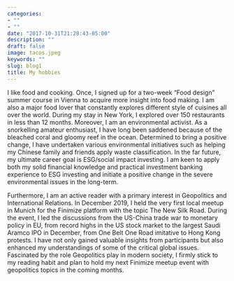 ```yaml
---
categories:
- ""
- ""
date: "2017-10-31T21:28:43-05:00"
description: ""
draft: false
image: tacos.jpeg
keywords: ""
slug: blog1
title: My hobbies
---
```


I like food and cooking. Once, I signed up for a two-week “Food design” summer course in Vienna to acquire more insight into food making. I am also a major food lover that constantly explores different style of cuisines all over the world. During my stay in New York, I explored over 150 restaurants in less than 12 months. Moreover, I am an environmental activist. As a snorkelling amateur enthusiast, I have long been saddened because of the bleached coral and gloomy reef in the ocean. Determined to bring a positive change, I have undertaken various environmental initiatives such as helping my Chinese family and friends apply waste classification. In the far future, my ultimate career goal is ESG/social impact investing. I am keen to apply both my solid financial knowledge and practical investment banking experience to ESG investing and initiate a positive change in the severe environmental issues in the long-term.  

Furthermore, I am an active reader with a primary interest in Geopolitics and International Relations. In December 2019, I held the very first local meetup in Munich for the Finimize platform with the topic The New Silk Road. During the event, I led the discussions from the US-China trade war to monetary policy in EU, from record highs in the US stock market to the largest Saudi Aramco IPO in December, from One Belt One Road imitative to Hong Kong protests. I have not only gained valuable insights from participants but also enhanced my understandings of some of the critical global issues. Fascinated by the role Geopolitics play in modern society, I firmly stick to my reading habit and plan to hold my next Finimize meetup event with geopolitics topics in the coming months. 

